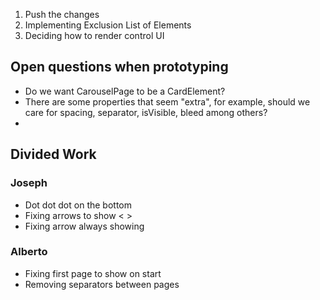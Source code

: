1. Push the changes
2. Implementing Exclusion List of Elements
3. Deciding how to render control UI


## Open questions when prototyping

- Do we want CarouselPage to be a CardElement?
- There are some properties that seem "extra", for example, should we care for spacing, separator, isVisible, bleed among others?
- 


## Divided Work

### Joseph
- Dot dot dot on the bottom
- Fixing arrows to show < >
- Fixing arrow always showing

### Alberto
- Fixing first page to show on start
- Removing separators between pages